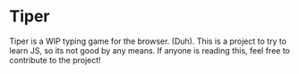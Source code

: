 # Tiper
Tiper is a WIP typing game for the browser. (Duh).
This is a project to try to learn JS, so its not good by any means. If anyone is reading this, feel free to contribute to the project!
